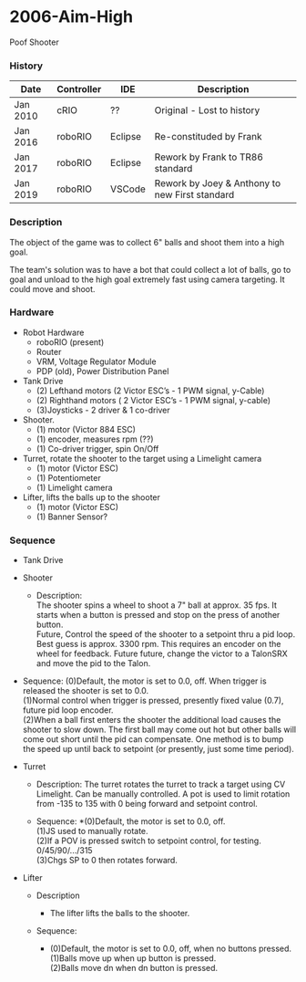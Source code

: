 # 2006-Aim-High
Poof Shooter

### History

 Date | Controller | IDE | Description
 -----|------------|-----|------------
 Jan 2010 | cRIO | ?? | Original - Lost to history
 Jan 2016 | roboRIO | Eclipse | Re-constituded by Frank
 Jan 2017 | roboRIO | Eclipse | Rework by Frank to TR86 standard
 Jan 2019 | roboRIO | VSCode | Rework by Joey & Anthony to new First standard

### Description
The object of the game was to collect 6" balls and shoot them into a high goal.

The team's solution was to have a bot that could collect a lot of balls, go to goal and unload to the high goal extremely fast using camera targeting.  It could move and shoot.

### Hardware
* Robot Hardware
    * roboRIO (present)
    * Router
    * VRM, Voltage Regulator Module
    * PDP (old), Power Distribution Panel
* Tank Drive
    * (2) Lefthand motors (2 Victor ESC’s - 1 PWM signal, y-Cable)
    * (2) Righthand motors ( 2 Victor ESC’s - 1 PWM signal, y-cable)
    * (3)Joysticks - 2 driver & 1 co-driver
* Shooter.
    * (1) motor (Victor 884 ESC)
    * (1) encoder, measures rpm (??)
    * (1) Co-driver trigger, spin On/Off
* Turret, rotate the shooter to the target using a Limelight camera
    * (1) motor (Victor ESC)
    * (1) Potentiometer
    * (1) Limelight camera
* Lifter, lifts the balls up to the shooter
    * (1) motor (Victor ESC)
    * (1) Banner Sensor?

### Sequence
* Tank Drive

* Shooter
    * Description: </br>
The shooter spins a wheel to shoot a 7" ball at approx. 35 fps.  It starts when a button is pressed
and stop on the press of another button.  </br>
Future, Control the speed of the shooter to a setpoint thru a pid loop.  Best guess is approx.
3300 rpm.  This requires an encoder on the wheel for feedback.
Future future, change the victor to a TalonSRX and move the pid to the Talon.

* Sequence:
(0)Default, the motor is set to 0.0, off.  When trigger is released the shooter is set to 0.0. </br>
(1)Normal control when trigger is pressed, presently fixed value (0.7), future pid loop encoder. </br>
(2)When a ball first enters the shooter the additional load causes the shooter to slow down.  The
first ball may come out hot but other balls will come out short until the pid can compensate.  One
method is to bump the speed up until back to setpoint (or presently, just some time period).

* Turret </br>
    * Description:
        The turret rotates the turret to track a target using CV Limelight.  Can be manually controlled.  A pot is used to limit rotation from -135 to 135 with 0 being forward and setpoint control.

    * Sequence:
        *(0)Default, the motor is set to 0.0, off. </br>
        (1)JS used to manually rotate. </br>
        (2)If a POV is pressed switch to setpoint control, for testing. 0/45/90/.../315 </br>
        (3)Chgs SP to 0 then rotates forward.

* Lifter </br>
    * Description
        * The lifter lifts the balls to the shooter.

    * Sequence:
        * (0)Default, the motor is set to 0.0, off, when no buttons pressed. </br>
(1)Balls move up when up button is pressed. </br>
(2)Balls move dn when dn button is pressed.

